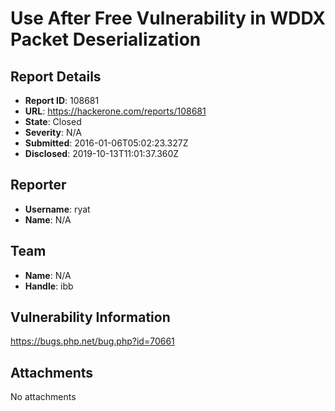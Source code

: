 # Use After Free Vulnerability in WDDX Packet Deserialization

## Report Details
- **Report ID**: 108681
- **URL**: https://hackerone.com/reports/108681
- **State**: Closed
- **Severity**: N/A
- **Submitted**: 2016-01-06T05:02:23.327Z
- **Disclosed**: 2019-10-13T11:01:37.360Z

## Reporter
- **Username**: ryat
- **Name**: N/A

## Team
- **Name**: N/A
- **Handle**: ibb

## Vulnerability Information
https://bugs.php.net/bug.php?id=70661

## Attachments
No attachments
